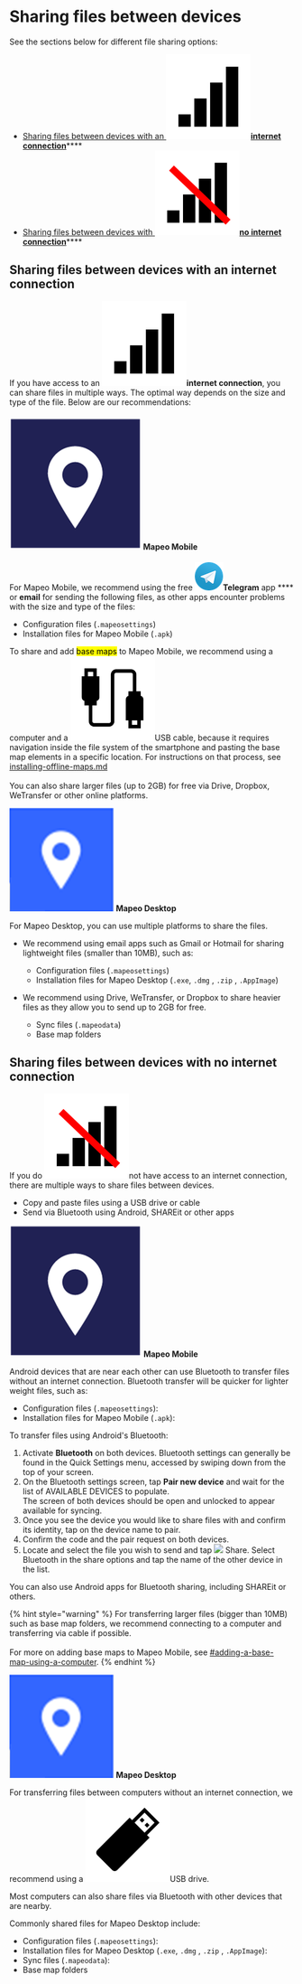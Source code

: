 # Sharing files between devices

See the sections below for different file sharing options:

* [Sharing files between devices with an ![](<../../../.gitbook/assets/internet connection>)**internet connection**](./#sharing-files-between-devices-with-an-internet-connection)****
* [Sharing files between devices with  ![](<../../../.gitbook/assets/no internet connection>)**no internet connection**](./#sharing-files-between-devices-with-no-internet-connection)****

## **Sharing files between devices with an internet connection**

If you have access to an ![](<../../../.gitbook/assets/internet connection>)**internet connection**, you can share files in multiple ways. The optimal way depends on the size and type of the file. Below are our recommendations:

#### ![](<../../../.gitbook/assets/image (2) (1).png>) **Mapeo Mobile**

For Mapeo Mobile, we recommend using the free ![](../../../.gitbook/assets/Telegram-logo.png)**Telegram** app **** or **email** for sending the following files, as other apps encounter problems with the size and type of the files:

* Configuration files (`.mapeosettings`)&#x20;
* Installation files for Mapeo Mobile (`.apk`)

To share and add <mark style="background-color:yellow;">base maps</mark> to Mapeo Mobile, we recommend using a computer and a ![](<../../../.gitbook/assets/USB cable>)USB cable, because it requires navigation inside the file system of the smartphone and pasting the base map elements in a specific location. For instructions on that process, see [installing-offline-maps.md](../../mapeo-mobile-setup-and-use/mapeo-mobile-implementation/installing-offline-maps.md "mention")\
\
You can also share larger files (up to 2GB) for free via Drive, Dropbox, WeTransfer or other online platforms.



![](<../../../.gitbook/assets/image (3) (1).png>) **Mapeo Desktop**

For Mapeo Desktop, you can use multiple platforms to share the files.&#x20;

*   We recommend using email apps such as Gmail or Hotmail for sharing lightweight files (smaller than 10MB), such as:

    * Configuration files (`.mapeosettings`)
    * Installation files for Mapeo Desktop (`.exe`, `.dmg` , `.zip` , `.AppImage`)


* We recommend using Drive, WeTransfer, or Dropbox to share heavier files as they allow you to send up to 2GB for free.
  * Sync files (`.mapeodata`)
  * Base map folders

## **Sharing files between devices with  no internet connection**

If you do ![](<../../../.gitbook/assets/no internet connection>)not have access to an internet connection, there are multiple ways to share files between devices.

* Copy and paste files using a USB drive or cable
* Send via Bluetooth using Android, SHAREit or other apps

![](<../../../.gitbook/assets/image (2) (1).png>) **Mapeo Mobile**

Android devices that are near each other can use Bluetooth to transfer files without an internet connection. Bluetooth transfer will be quicker for lighter weight files, such as:&#x20;

* Configuration files (`.mapeosettings`):&#x20;
* Installation files for Mapeo Mobile (`.apk`):

To transfer files using Android's Bluetooth:

1. Activate **Bluetooth** on both devices. Bluetooth settings can generally be found in the Quick Settings menu, accessed by swiping down from the top of your screen.
2. On the Bluetooth settings screen, tap **Pair new device** and wait for the list of AVAILABLE DEVICES to populate.\
   The screen of both devices should be open and unlocked to appear available for syncing.
3. Once you see the device you would like to share files with and confirm its identity, tap on the device name to pair.&#x20;
4. Confirm the code and the pair request on both devices.
5. Locate and select the file you wish to send and tap  ![](<../../../.gitbook/assets/app icons\_Share.png>) Share. Select Bluetooth in the share options and tap the name of the other device in the list.

You can also use Android apps for Bluetooth sharing, including SHAREit or others.

{% hint style="warning" %}
For transferring larger files (bigger than 10MB) such as base map folders, we recommend connecting to a computer and transferring via cable if possible. \
\
For more on adding base maps to Mapeo Mobile, see [#adding-a-base-map-using-a-computer](../../mapeo-mobile-setup-and-use/mapeo-mobile-implementation/installing-offline-maps.md#adding-a-base-map-using-a-computer "mention").
{% endhint %}



![](<../../../.gitbook/assets/image (3) (1).png>) **Mapeo Desktop**

For transferring files between computers without an internet connection, we recommend using a ![](<../../../.gitbook/assets/USB stick memory>)USB drive.

Most computers can also share files via Bluetooth with other devices that are nearby.

Commonly shared files for Mapeo Desktop include:

* Configuration files (`.mapeosettings`):&#x20;
* Installation files for Mapeo Desktop (`.exe`, `.dmg` , `.zip` , `.AppImage`):
* Sync files (`.mapeodata`):
* Base map folders

